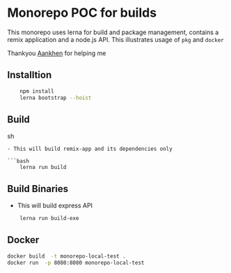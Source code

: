 # Monorepo POC for builds

This monorepo uses lerna for build and package management, contains a remix application and a node.js API.
This illustrates usage of `pkg` and `docker` 

Thankyou [Aankhen](https://github.com/Aankhen) for helping me 

## Installtion

```bash
    npm install
    lerna bootstrap --hoist
```

## Build
sh
```
- This will build remix-app and its dependencies only

```bash
    lerna run build
```

## Build Binaries

- This will build express API

```bash
    lerna run build-exe
```

## Docker

```bash
docker build  -t monorepo-local-test .
docker run  -p 8080:8080 monorepo-local-test
```
